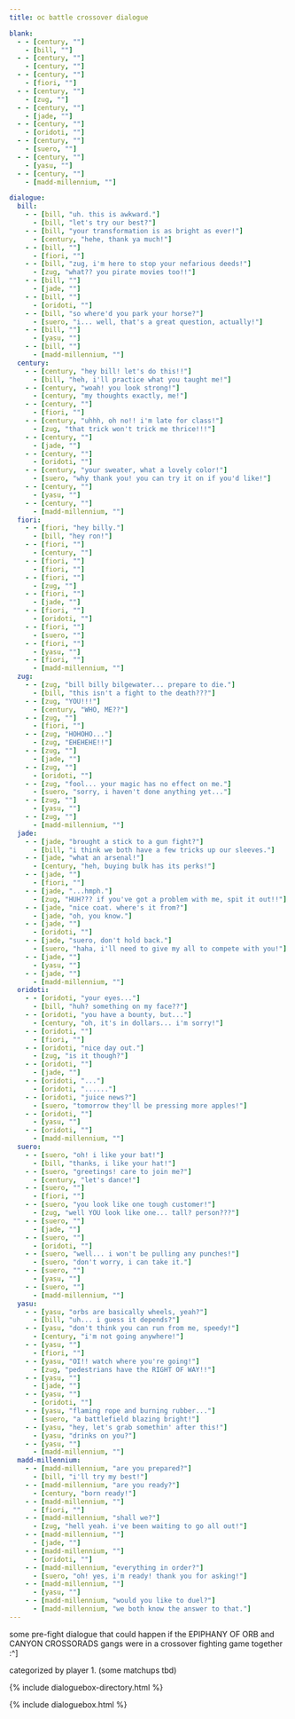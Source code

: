 ```yaml
---
title: oc battle crossover dialogue

blank:
  - - [century, ""]
    - [bill, ""]
  - - [century, ""]
    - [century, ""]
  - - [century, ""]
    - [fiori, ""]
  - - [century, ""]
    - [zug, ""]
  - - [century, ""]
    - [jade, ""]
  - - [century, ""]
    - [oridoti, ""]
  - - [century, ""]
    - [suero, ""]
  - - [century, ""]
    - [yasu, ""]
  - - [century, ""]
    - [madd-millennium, ""]

dialogue:
  bill:
    - - [bill, "uh. this is awkward."]
      - [bill, "let's try our best?"]
    - - [bill, "your transformation is as bright as ever!"]
      - [century, "hehe, thank ya much!"]
    - - [bill, ""]
      - [fiori, ""]
    - - [bill, "zug, i'm here to stop your nefarious deeds!"]
      - [zug, "what?? you pirate movies too!!"]
    - - [bill, ""]
      - [jade, ""]
    - - [bill, ""]
      - [oridoti, ""]
    - - [bill, "so where'd you park your horse?"]
      - [suero, "i... well, that's a great question, actually!"]
    - - [bill, ""]
      - [yasu, ""]
    - - [bill, ""]
      - [madd-millennium, ""]
  century:
    - - [century, "hey bill! let's do this!!"]
      - [bill, "heh, i'll practice what you taught me!"]
    - - [century, "woah! you look strong!"]
      - [century, "my thoughts exactly, me!"]
    - - [century, ""]
      - [fiori, ""]
    - - [century, "uhhh, oh no!! i'm late for class!"]
      - [zug, "that trick won't trick me thrice!!!"]
    - - [century, ""]
      - [jade, ""]
    - - [century, ""]
      - [oridoti, ""]
    - - [century, "your sweater, what a lovely color!"]
      - [suero, "why thank you! you can try it on if you'd like!"]
    - - [century, ""]
      - [yasu, ""]
    - - [century, ""]
      - [madd-millennium, ""]
  fiori:
    - - [fiori, "hey billy."]
      - [bill, "hey ron!"]
    - - [fiori, ""]
      - [century, ""]
    - - [fiori, ""]
      - [fiori, ""]
    - - [fiori, ""]
      - [zug, ""]
    - - [fiori, ""]
      - [jade, ""]
    - - [fiori, ""]
      - [oridoti, ""]
    - - [fiori, ""]
      - [suero, ""]
    - - [fiori, ""]
      - [yasu, ""]
    - - [fiori, ""]
      - [madd-millennium, ""]
  zug:
    - - [zug, "bill billy bilgewater... prepare to die."]
      - [bill, "this isn't a fight to the death???"]
    - - [zug, "YOU!!!"]
      - [century, "WHO, ME??"]
    - - [zug, ""]
      - [fiori, ""]
    - - [zug, "HOHOHO..."]
      - [zug, "EHEHEHE!!"]
    - - [zug, ""]
      - [jade, ""]
    - - [zug, ""]
      - [oridoti, ""]
    - - [zug, "fool... your magic has no effect on me."]
      - [suero, "sorry, i haven't done anything yet..."]
    - - [zug, ""]
      - [yasu, ""]
    - - [zug, ""]
      - [madd-millennium, ""]
  jade:
    - - [jade, "brought a stick to a gun fight?"]
      - [bill, "i think we both have a few tricks up our sleeves."]
    - - [jade, "what an arsenal!"]
      - [century, "heh, buying bulk has its perks!"]
    - - [jade, ""]
      - [fiori, ""]
    - - [jade, "...hmph."]
      - [zug, "HUH??? if you've got a problem with me, spit it out!!"]
    - - [jade, "nice coat. where's it from?"]
      - [jade, "oh, you know."]
    - - [jade, ""]
      - [oridoti, ""]
    - - [jade, "suero, don't hold back."]
      - [suero, "haha, i'll need to give my all to compete with you!"]
    - - [jade, ""]
      - [yasu, ""]
    - - [jade, ""]
      - [madd-millennium, ""]
  oridoti:
    - - [oridoti, "your eyes..."]
      - [bill, "huh? something on my face??"]
    - - [oridoti, "you have a bounty, but..."]
      - [century, "oh, it's in dollars... i'm sorry!"]
    - - [oridoti, ""]
      - [fiori, ""]
    - - [oridoti, "nice day out."]
      - [zug, "is it though?"]
    - - [oridoti, ""]
      - [jade, ""]
    - - [oridoti, "..."]
      - [oridoti, "......"]
    - - [oridoti, "juice news?"]
      - [suero, "tomorrow they'll be pressing more apples!"]
    - - [oridoti, ""]
      - [yasu, ""]
    - - [oridoti, ""]
      - [madd-millennium, ""]
  suero:
    - - [suero, "oh! i like your bat!"]
      - [bill, "thanks, i like your hat!"]
    - - [suero, "greetings! care to join me?"]
      - [century, "let's dance!"]
    - - [suero, ""]
      - [fiori, ""]
    - - [suero, "you look like one tough customer!"]
      - [zug, "well YOU look like one... tall? person???"]
    - - [suero, ""]
      - [jade, ""]
    - - [suero, ""]
      - [oridoti, ""]
    - - [suero, "well... i won't be pulling any punches!"]
      - [suero, "don't worry, i can take it."]
    - - [suero, ""]
      - [yasu, ""]
    - - [suero, ""]
      - [madd-millennium, ""]
  yasu:
    - - [yasu, "orbs are basically wheels, yeah?"]
      - [bill, "uh... i guess it depends?"]
    - - [yasu, "don't think you can run from me, speedy!"]
      - [century, "i'm not going anywhere!"]
    - - [yasu, ""]
      - [fiori, ""]
    - - [yasu, "OI!! watch where you're going!"]
      - [zug, "pedestrians have the RIGHT OF WAY!!"]
    - - [yasu, ""]
      - [jade, ""]
    - - [yasu, ""]
      - [oridoti, ""]
    - - [yasu, "flaming rope and burning rubber..."]
      - [suero, "a battlefield blazing bright!"]
    - - [yasu, "hey, let's grab somethin' after this!"]
      - [yasu, "drinks on you?"]
    - - [yasu, ""]
      - [madd-millennium, ""]
  madd-millennium:
    - - [madd-millennium, "are you prepared?"]
      - [bill, "i'll try my best!"]
    - - [madd-millennium, "are you ready?"]
      - [century, "born ready!"]
    - - [madd-millennium, ""]
      - [fiori, ""]
    - - [madd-millennium, "shall we?"]
      - [zug, "hell yeah. i've been waiting to go all out!"]
    - - [madd-millennium, ""]
      - [jade, ""]
    - - [madd-millennium, ""]
      - [oridoti, ""]
    - - [madd-millennium, "everything in order?"]
      - [suero, "oh! yes, i'm ready! thank you for asking!"]
    - - [madd-millennium, ""]
      - [yasu, ""]
    - - [madd-millennium, "would you like to duel?"]
      - [madd-millennium, "we both know the answer to that."]
---
```


some pre-fight dialogue that could happen if the EPIPHANY OF ORB and CANYON CROSSORADS gangs were in a crossover fighting game together :^]

categorized by player 1. (some matchups tbd)

{% include dialoguebox-directory.html %}

{% include dialoguebox.html %}
